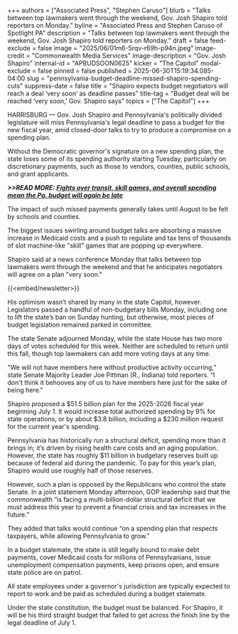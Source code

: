 +++
authors = ["Associated Press", "Stephen Caruso"]
blurb = "Talks between top lawmakers went through the weekend, Gov. Josh Shapiro told reporters on Monday."
byline = "Associated Press and Stephen Caruso of Spotlight PA"
description = "Talks between top lawmakers went through the weekend, Gov. Josh Shapiro told reporters on Monday."
draft = false
feed-exclude = false
image = "2025/06/01m6-5rqv-r69h-p94n.jpeg"
image-credit = "Commonwealth Media Services"
image-description = "Gov. Josh Shapiro"
internal-id = "APBUDSOON0625"
kicker = "The Capitol"
modal-exclude = false
pinned = false
published = 2025-06-30T15:19:34.085-04:00
slug = "pennsylvania-budget-deadline-missed-shapiro-spending-cuts"
suppress-date = false
title = "Shapiro expects budget negotiators will reach a deal ‘very soon’ as deadline passes"
title-tag = "Budget deal will be reached ‘very soon,’ Gov. Shapiro says"
topics = ["The Capitol"]
+++

HARRISBURG — Gov. Josh Shapiro and Pennsylvania&#39;s politically divided legislature will miss Pennsylvania&#39;s legal deadline to pass a budget for the new fiscal year, amid closed-door talks to try to produce a compromise on a spending plan.

Without the Democratic governor&#39;s signature on a new spending plan, the state loses some of its spending authority starting Tuesday, particularly on discretionary payments, such as those to vendors, counties, public schools, and grant applicants.

<strong><em>&gt;&gt;READ MORE: </em></strong><a href="https://www.spotlightpa.org/news/2025/06/budget-deadline-impasse-pennsylvania-shapiro-house-senate/"><strong><em>Fights over transit, skill games, and overall spending mean the Pa. budget will again be late</em></strong></a><strong><em></em></strong>

The impact of such missed payments generally takes until August to be felt by schools and counties.

The biggest issues swirling around budget talks are absorbing a massive increase in Medicaid costs and a push to regulate and tax tens of thousands of slot machine-like &#34;skill&#34; games that are popping up everywhere.

Shapiro said at a news conference Monday that talks between top lawmakers went through the weekend and that he anticipates negotiators will agree on a plan &#34;very soon.&#34;

{{<embed/newsletter>}}

His optimism wasn’t shared by many in the state Capitol, however. Legislators passed a handful of non-budgetary bills Monday, including one to lift the state’s ban on Sunday hunting, but otherwise, most pieces of budget legislation remained parked in committee.

The state Senate adjourned Monday, while the state House has two more days of votes scheduled for this week. Neither are scheduled to return until this fall, though top lawmakers can add more voting days at any time.

&#34;We will not have members here without productive activity occurring,” state Senate Majority Leader Joe Pittman (R., Indiana) told reporters. “I don&#39;t think it behooves any of us to have members here just for the sake of being here.&#34;

Shapiro proposed a $51.5 billion plan for the 2025-2026 fiscal year beginning July 1. It would increase total authorized spending by 9% for state operations, or by about $3.8 billion, including a $230 million request for the current year&#39;s spending.

Pennsylvania has historically run a structural deficit, spending more than it brings in; it’s driven by rising health care costs and an aging population. However, the state has roughly $11 billion in budgetary reserves built up because of federal aid during the pandemic. To pay for this year’s plan, Shapiro would use roughly half of those reserves.

However, such a plan is opposed by the Republicans who control the state Senate. In a joint statement Monday afternoon, GOP leadership said that the commonwealth “is facing a multi-billion-dollar structural deficit that we must address this year to prevent a financial crisis and tax increases in the future.”

They added that talks would continue “on a spending plan that respects taxpayers, while allowing Pennsylvania to grow.”

In a budget stalemate, the state is still legally bound to make debt payments, cover Medicaid costs for millions of Pennsylvanians, issue unemployment compensation payments, keep prisons open, and ensure state police are on patrol.

All state employees under a governor&#39;s jurisdiction are typically expected to report to work and be paid as scheduled during a budget stalemate.

Under the state constitution, the budget must be balanced. For Shapiro, it will be his third straight budget that failed to get across the finish line by the legal deadline of July 1.<strong></strong>

